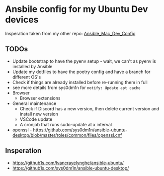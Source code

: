 # Ansbile config for my Ubuntu Dev devices

Insperation taken from my other repo: [Ansible_Mac_Dev_Config](https://github.com/BenWolfaardt/Ansible_Mac_Dev_Config)

## TODOs

- Update bootstrap to have the pyenv setup - wait, we can't as pyenv is installed by Ansible
- Update my dotfiles to have the poetry config and have a branch for different OS's
- Check if things are already installed before re-running them in full
- see more details from sys0dm1n for `notify: Update apt cache`
- Browser
  - Browser extensions
- General maintenance
  - Check if Discord has a new version, then delete current version and install new version
  - VSCode update
  - A cronjob that runs sudo-update at x interval
- openssl - https://github.com/sys0dm1n/ansible-ubuntu-desktop/blob/master/roles/common/files/openssl.cnf

## Insperation

- https://github1s.com/lvancrayelynghe/ansible-ubuntu/
- https://github1s.com/sys0dm1n/ansible-ubuntu-desktop/
